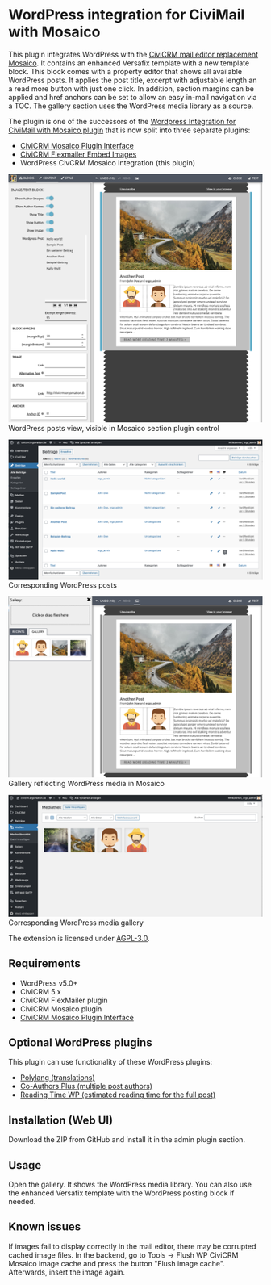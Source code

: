 # WordPress integration for CiviMail with Mosaico

This plugin integrates WordPress with the [CiviCRM mail editor replacement Mosaico](https://civicrm.org/extensions/email-template-builder).
It contains an enhanced Versafix template with a new template block. This block comes with a
property editor that shows all available WordPress posts. It applies the post title, excerpt with
adjustable length an a read more button with just one click. In addition, section margins can be
applied and href anchors can be set to allow an easy in-mail navigation via a TOC.
The gallery section uses the WordPress media library as a source.

The plugin is one of the successors of the
[Wordpress Integration for CiviMail with Mosaico plugin](https://github.com/skyslasher/de.ergomation.wp-civi-mosaico)
that is now split into three separate plugins:
* [CiviCRM Mosaico Plugin Interface](https://github.com/skyslasher/de.ergomation.civi-mosaico-plugininterface)
* [CiviCRM Flexmailer Embed Images](https://github.com/skyslasher/de.ergomation.civi-flexmailer-embedimages)
* WordPress CivCRM Mosaico Integration (this plugin)

![Screenshot](/images/screenshot.png)
WordPress posts view, visible in Mosaico section plugin control

![Screenshot](/images/screenshot_4.png)
Corresponding WordPress posts

![Screenshot](/images/screenshot_2.png)
Gallery reflecting WordPress media in Mosaico

![Screenshot](/images/screenshot_3.png)
Corresponding WordPress media gallery


The extension is licensed under [AGPL-3.0](LICENSE.txt).

## Requirements

* WordPress v5.0+
* CiviCRM 5.x
* CiviCRM FlexMailer plugin
* CiviCRM Mosaico plugin
* [CiviCRM Mosaico Plugin Interface](https://github.com/skyslasher/de.ergomation.civi-mosaico-plugininterface)

## Optional WordPress plugins

This plugin can use functionality of these WordPress plugins:
* [Polylang (translations)](https://wordpress.org/plugins/polylang/)
* [Co-Authors Plus (multiple post authors)](http://wordpress.org/extend/plugins/co-authors-plus/)
* [Reading Time WP (estimated reading time for the full post)](https://wordpress.org/plugins/reading-time-wp/)

## Installation (Web UI)

Download the ZIP from GitHub and install it in the admin plugin section.

## Usage

Open the gallery. It shows the WordPress media library. You can also use the enhanced Versafix template with the WordPress posting block if needed.

## Known issues

If images fail to display correctly in the mail editor, there may be corrupted cached image files. In the backend, go to Tools -> Flush WP CiviCRM Mosaico image cache and press the button "Flush image cache". Afterwards, insert the image again.
